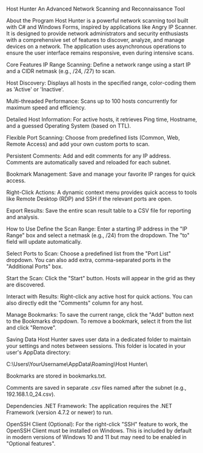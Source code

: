 Host Hunter
An Advanced Network Scanning and Reconnaissance Tool

About the Program
Host Hunter is a powerful network scanning tool built with C# and Windows Forms, inspired by applications like Angry IP Scanner. It is designed to provide network administrators and security enthusiasts with a comprehensive set of features to discover, analyze, and manage devices on a network. The application uses asynchronous operations to ensure the user interface remains responsive, even during intensive scans.

Core Features
IP Range Scanning: Define a network range using a start IP and a CIDR netmask (e.g., /24, /27) to scan.

Host Discovery: Displays all hosts in the specified range, color-coding them as 'Active' or 'Inactive'.

Multi-threaded Performance: Scans up to 100 hosts concurrently for maximum speed and efficiency.

Detailed Host Information: For active hosts, it retrieves Ping time, Hostname, and a guessed Operating System (based on TTL).

Flexible Port Scanning: Choose from predefined lists (Common, Web, Remote Access) and add your own custom ports to scan.

Persistent Comments: Add and edit comments for any IP address. Comments are automatically saved and reloaded for each subnet.

Bookmark Management: Save and manage your favorite IP ranges for quick access.

Right-Click Actions: A dynamic context menu provides quick access to tools like Remote Desktop (RDP) and SSH if the relevant ports are open.

Export Results: Save the entire scan result table to a CSV file for reporting and analysis.

How to Use
Define the Scan Range: Enter a starting IP address in the "IP Range" box and select a netmask (e.g., /24) from the dropdown. The "to" field will update automatically.

Select Ports to Scan: Choose a predefined list from the "Port List" dropdown. You can also add extra, comma-separated ports in the "Additional Ports" box.

Start the Scan: Click the "Start" button. Hosts will appear in the grid as they are discovered.

Interact with Results: Right-click any active host for quick actions. You can also directly edit the "Comments" column for any host.

Manage Bookmarks: To save the current range, click the "Add" button next to the Bookmarks dropdown. To remove a bookmark, select it from the list and click "Remove".

Saving Data
Host Hunter saves user data in a dedicated folder to maintain your settings and notes between sessions. This folder is located in your user's AppData directory:

C:\Users\YourUsername\AppData\Roaming\Host Hunter\

Bookmarks are stored in bookmarks.txt.

Comments are saved in separate .csv files named after the subnet (e.g., 192.168.1.0_24.csv).

Dependencies
.NET Framework: The application requires the .NET Framework (version 4.7.2 or newer) to run.

OpenSSH Client (Optional): For the right-click "SSH" feature to work, the OpenSSH Client must be installed on Windows. This is included by default in modern versions of Windows 10 and 11 but may need to be enabled in "Optional features".
